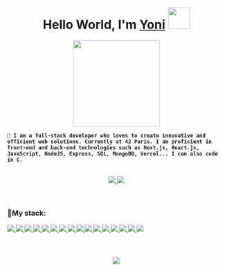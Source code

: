 <h1 align='center'>Hello World, I'm <a href="https://www.yonibns.com" target="_blank">Yoni</a> <img src="https://user-images.githubusercontent.com/43292234/179925738-4df11b89-1924-4d3d-82b5-3a197ac4f031.gif" width="50" /></h1>


<div id="header" align="center">
  <img src="https://github.com/yobns/yobns/assets/132787980/3e83ee7e-75ba-4858-9c0f-dcaa5e649ae2" width="200px"/>
</div>

**`🚀 I am a full-stack developer who loves to create innovative and efficient web solutions. Currently at 42 Paris. I am proficient in front-end and back-end technologies such as Next.js, React.js, JavaScript, NodeJS, Express, SQL, MongoDB, Vercel... I can also code in C.`**

<br>
<div id="header" align="center">
  <div style="text-align: center;">
    <a href="https://www.linkedin.com/in/yonibns">
      <img src="https://img.shields.io/badge/LinkedIn-0077B5?style=for-the-badge&logo=linkedin&logoColor=white"/>
    </a>
    <a href="https://www.yonibns.com">
      <img src="https://img.shields.io/badge/Portfolio-000000?style=for-the-badge"/>
    </a>
  </div>
</div>
<br>

#

<h3>🎯My stack:</h3>
  <a href=" ">
    <img src="https://img.shields.io/badge/React-20232A?style=for-the-badge&logo=react&logoColor=61DAFB"/>
    <img src="https://img.shields.io/badge/Next.js-000000?style=for-the-badge&logo=nextdotjs&logoColor=white"/>
    <img src="https://img.shields.io/badge/JavaScript-323330?style=for-the-badge&logo=javascript&logoColor=F7DF1E"/>
    <img src="https://img.shields.io/badge/HTML5-E34F26?style=for-the-badge&logo=html5&logoColor=white"/>
    <img src="https://img.shields.io/badge/CSS3-1572B6?style=for-the-badge&logo=css3&logoColor=white"/>
    <img src="https://img.shields.io/badge/C-00599C?style=for-the-badge&logo=c&logoColor=white"/>
    <img src="https://img.shields.io/badge/Node.js-339933?style=for-the-badge&logo=node.js&logoColor=white"/>
    <img src="https://img.shields.io/badge/Express.js-000000?style=for-the-badge&logo=express&logoColor=white"/>
    <img src="https://img.shields.io/badge/SQL-4479A1?style=for-the-badge&logo=mysql&logoColor=white"/>
    <img src="https://img.shields.io/badge/MongoDB-47A248?style=for-the-badge&logo=mongodb&logoColor=white"/>
    <img src="https://img.shields.io/badge/Bash-4EAA25?style=for-the-badge&logo=gnubash&logoColor=white"/>
    <img src="https://img.shields.io/badge/Vercel-000000?style=for-the-badge&logo=vercel&logoColor=white"/>  
    <img src="https://img.shields.io/badge/VSCode-0078D4?style=for-the-badge&logo=visual%20studio%20code&logoColor=white"/>
    <img src="https://img.shields.io/badge/Git-F05032?style=for-the-badge&logo=git&logoColor=white"/>
    <img src="https://img.shields.io/badge/shadcn-000000?style=for-the-badge&logo=shadcnui&logoColor=white"/>
    <img src="https://img.shields.io/badge/Tailwind-38B2AC?style=for-the-badge&logo=tailwind-css&logoColor=white"/>
  </a>

#
<br/>

<div align="center">
    <img src="https://github-readme-stats.vercel.app/api/top-langs/?username=yobns&layout=compact&theme=dark">
</div>
